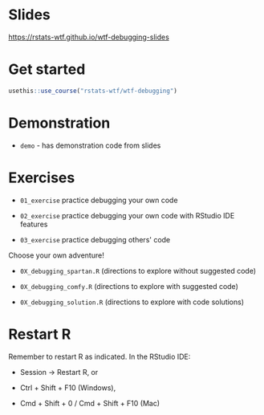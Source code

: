 # Slides

<https://rstats-wtf.github.io/wtf-debugging-slides>

# Get started 

```r
usethis::use_course("rstats-wtf/wtf-debugging")
```
# Demonstration

* `demo` - has demonstration code from slides

# Exercises

* `01_exercise` practice debugging your own code

* `02_exercise` practice debugging your own code with RStudio IDE features

* `03_exercise` practice debugging others' code

Choose your own adventure!

* `0X_debugging_spartan.R` (directions to explore without suggested code)

* `0X_debugging_comfy.R` (directions to explore with suggested code)

* `0X_debugging_solution.R` (directions to explore with code solutions)


# Restart R

Remember to restart R as indicated. In the RStudio IDE:

* Session -> Restart R, or

* Ctrl + Shift + F10 (Windows),

* Cmd + Shift + 0 / Cmd + Shift + F10 (Mac)
